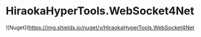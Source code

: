 # HiraokaHyperTools.WebSocket4Net

![Nuget](https://img.shields.io/nuget/v/HiraokaHyperTools.WebSocket4Net
